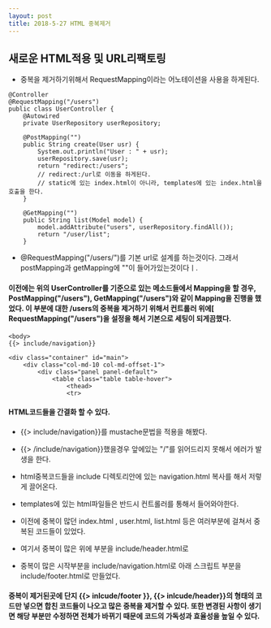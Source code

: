 ```yaml
---
layout: post
title: 2018-5-27 HTML 중복제거
---
```


## 새로운 HTML적용 및 URL리팩토링
- 중복을 제거하기위해서 RequestMapping이라는 어노테이션을 사용을 하게된다.

```
@Controller
@RequestMapping("/users")
public class UserController {
    @Autowired
    private UserRepository userRepository;

    @PostMapping("")
    public String create(User usr) {
        System.out.println("User : " + usr);
        userRepository.save(usr);
        return "redirect:/users";
        // redirect:/url로 이동을 하게된다.
        // static에 있는 index.html이 아니라, templates에 있는 index.html을 호출을 한다.
    }

    @GetMapping("")
    public String list(Model model) {
        model.addAttribute("users", userRepository.findAll());
        return "/user/list";
    }
```
- @RequestMapping("/users/")를 기본 url로 설계를 하는것이다. 그래서 postMapping과 getMapping에 ""이 들어가있는것이다ㅣ.
#### 이전에는 위의 UserController를 기준으로 있는 메소드들에서 Mapping을 할 경우, PostMapping("/users"), GetMapping("/users")와 같이 Mapping을 진행을 했었다. 이 부분에 대한 /users의 중복을 제거하기 위해서 컨트롤러 위에[ RequestMapping("/users")을 설정을 해서 기본으로 세팅이 되게끔했다.

```
<body>
{{> include/navigation}}

<div class="container" id="main">
    <div class="col-md-10 col-md-offset-1">
        <div class="panel panel-default">
            <table class="table table-hover">
                <thead>
                <tr>

```
#### HTML코드들을 간결화 할 수 있다.
- {{> include/navigation}}를 mustache문법을 적용을 해봤다.
- {{> /include/navigation}}했을경우 앞에있는 "/"를 읽어드리지 못해서 에러가 발생을 한다.
- html중복코드들을 include 디렉토리안에 있는 navigation.html 복사를 해서 저렇게 끌어온다.
- templates에 있는 html파일들은 반드시 컨트롤러를 통해서 들어와야한다.

- 이전에 중복이 많던 index.html , user.html, list.html 등은 여러부분에 걸쳐서 중복된 코드들이 있었다.
- 여기서 중복이 많은 위에 부분을 include/header.html로
- 중복이 많은 시작부분을 include/navigation.html로 아래 스크립트 부분을 include/footer.html로 만들었다.
#### 중복이 제거된곳에 단지 {{> inlcude/footer }}, {{> inlcude/header}}의 형태의 코드만 넣으면 합친 코드들이 나오고 많은 중복을 제거할 수 있다. 또한 변경된 사항이 생기면 해당 부분만 수정하면 전체가 바뀌기 때문에 코드의 가독성과 효율성을 높일 수 있다.
